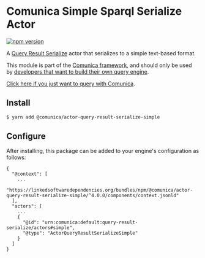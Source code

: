 # Comunica Simple Sparql Serialize Actor

[![npm version](https://badge.fury.io/js/%40comunica%2Factor-query-result-serialize-simple.svg)](https://www.npmjs.com/package/@comunica/actor-query-result-serialize-simple)

A [Query Result Serialize](https://github.com/comunica/comunica/tree/master/packages/bus-query-result-serialize) actor that serializes to a simple text-based format.

This module is part of the [Comunica framework](https://github.com/comunica/comunica),
and should only be used by [developers that want to build their own query engine](https://comunica.dev/docs/modify/).

[Click here if you just want to query with Comunica](https://comunica.dev/docs/query/).

## Install

```bash
$ yarn add @comunica/actor-query-result-serialize-simple
```

## Configure

After installing, this package can be added to your engine's configuration as follows:
```text
{
  "@context": [
    ...
    "https://linkedsoftwaredependencies.org/bundles/npm/@comunica/actor-query-result-serialize-simple/^4.0.0/components/context.jsonld"
  ],
  "actors": [
    ...
    {
      "@id": "urn:comunica:default:query-result-serialize/actors#simple",
      "@type": "ActorQueryResultSerializeSimple"
    }
  ]
}
```
